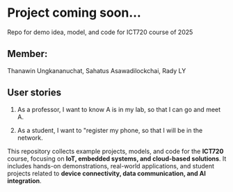 # Project coming soon...
Repo for demo idea, model, and code for ICT720 course of 2025

## Member: 
Thanawin Ungkananuchat, Sahatus Asawadilockchai, Rady LY

## User stories

1. As a professor, I want to know A is in my lab, so that I can go and meet A.

2. As a student, I want to "register my phone, so that I will be in the network.
   
This repository collects example projects, models, and code for the **ICT720** course, focusing on **IoT, embedded systems, and cloud-based solutions**. It includes hands-on demonstrations, real-world applications, and student projects related to **device connectivity, data communication, and AI integration**.

